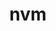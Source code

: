 ---
codehost: https://github.com/nvm-sh/nvm
logohandle: nvmsh
sort: nvm
title: nvm
website: https://www.nvm.sh/
---